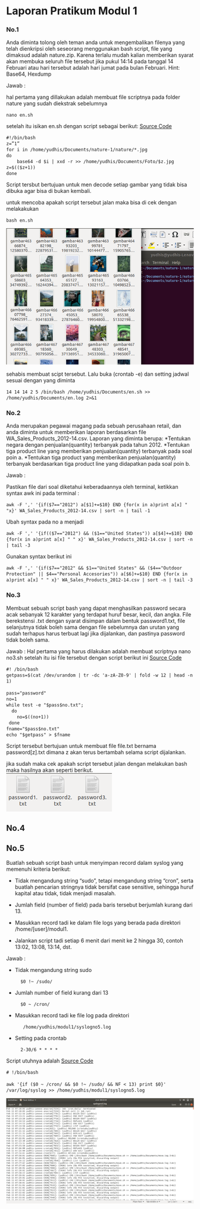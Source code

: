 # Laporan Pratikum Modul 1

### No.1 
Anda diminta tolong oleh teman anda untuk mengembalikan filenya yang telah dienkripsi oleh seseorang menggunakan bash script, file yang dimaksud adalah nature.zip. Karena terlalu mudah kalian memberikan syarat akan membuka seluruh file tersebut jika pukul 14:14 pada tanggal 14 Februari atau hari tersebut adalah hari jumat pada bulan Februari.
Hint: Base64, Hexdump

Jawab :

hal pertama yang dillakukan adalah membuat file scriptnya  pada folder nature yang sudah diekstrak sebelumnya
		
	nano en.sh

setelah itu isikan en.sh dengan script sebagai berikut: 
[Source Code](/en.sh)    
		
	#!/bin/bash
	z=”1”
	for i in /home/yudhis/Documents/nature-1/nature/*.jpg
	do
	    base64 -d $i | xxd -r >> /home/yudhis/Documents/Foto/$z.jpg
	z=$(($z+1))
	done
		
Script tersbut bertujuan untuk men decode setiap gambar yang tidak bisa dibuka agar bisa di bukan kembali.

untuk mencoba apakah script tersebut jalan maka bisa di cek dengan melakakukan
	
	bash en.sh

  ![soal1](/images/soal1.png)

sehabis membuat scipt tersebut. Lalu buka (crontab -e) dan setting jadwal sesuai dengan yang diminta
	
	14 14 14 2 5 /bin/bash /home/yudhis/Documents/en.sh >> /home/yudhis/Documents/en.log 2>&1

### No.2
Anda merupakan pegawai magang pada sebuah perusahaan retail, dan anda diminta
untuk memberikan laporan berdasarkan file WA_Sales_Products_2012-14.csv.
Laporan yang diminta berupa:
	*Tentukan negara dengan penjualan(quantity) terbanyak pada tahun 2012.
	*Tentukan tiga product line yang memberikan penjualan(quantity) terbanyak pada soal poin a.
	*Tentukan tiga product yang memberikan penjualan(quantity) terbanyak berdasarkan tiga product line yang didapatkan pada soal poin b.

Jawab : 

Pastikan file dari soal diketahui keberadaannya oleh terminal, ketikkan syntax awk ini pada terminal : 

	awk -F ',' '{if($7=="2012") a[$1]+=$10} END {for(x in a)print a[x] " "x}' WA_Sales_Products_2012-14.csv | sort -n | tail -1

Ubah syntax pada no a menjadi 

	awk -F ',' '{if(($7=="2012") && ($1=="United States")) a[$4]+=$10} END {for(x in a)print a[x] " " x}' WA_Sales_Products_2012-14.csv | sort -n | tail -3



Gunakan syntax berikut ini

	awk -F ',' '{if($7=="2012" && $1=="United States" && ($4=="Outdoor Protection" || $4=="Personal Accesories")) a[$6]+=$10} END {for(x in a)print a[x] " " x}' WA_Sales_Products_2012-14.csv | sort -n | tail -3


	

### No.3
Membuat sebuah script bash yang dapat menghasilkan password secara acak sebanyak 12 karakter yang terdapat huruf besar, kecil, dan angka. File berekstensi .txt dengan syarat disimpan dalam bentuk password1.txt, file selanjutnya tidak boleh sama dengan file sebelumnya dan urutan yang sudah terhapus harus terbuat lagi jika dijalankan, dan pastinya password tidak boleh sama.

Jawab :
Hal pertama yang harus dilakukan adalah membuat scriptnya
	nano no3.sh
setelah itu isi file tersebut dengan script berikut ini
	[Source Code](/no3.sh)
	
	#! /bin/bash
	getpass=$(cat /dev/urandom | tr -dc 'a-zA-Z0-9' | fold -w 12 | head -n 1)

	pass="password"
	no=1
	while test -e "$pass$no.txt"; 
	  do  
	    no=$((no+1))
	 done
	fname="$pass$no.txt"
	echo "$getpass" > $fname

Script tersebut bertujuan untuk membuat file file.txt bernama password[z].txt dimana z akan terus bertambah selama script dijalankan.

jika sudah maka cek apakah script tersebut jalan dengan melakukan bash maka hasilnya akan seperti berikut.
	![no3](/images/no3.png)

## No.4

## No.5
Buatlah sebuah script bash untuk menyimpan record dalam syslog yang memenuhi
kriteria berikut:

* Tidak mengandung string “sudo”, tetapi mengandung string “cron”, serta buatlah pencarian stringnya tidak bersifat case sensitive, sehingga huruf kapital atau tidak, tidak menjadi masalah.

* Jumlah field (number of field) pada baris tersebut berjumlah kurang dari 13.

* Masukkan record tadi ke dalam file logs yang berada pada direktori /home/[user]/modul1.

* Jalankan script tadi setiap 6 menit dari menit ke 2 hingga 30, contoh 13:02, 13:08, 13:14, dst.

Jawab :

* Tidak mengandung string sudo

		$0 !~ /sudo/
* Jumlah number of field kurang dari 13 

		$0 ~ /cron/
* Masukkan record tadi ke file log pada direktori 

		 /home/yudhis/modul1/syslogno5.log
* Setting pada crontab 

		2-30/6 * * * *

Script utuhnya adalah
	[Source Code](/soal5.sh)
	
	# !/bin/bash
	
	awk '{if ($0 ~ /cron/ && $0 !~ /sudo/ && NF < 13) print $0}' /var/log/syslog >> /home/yudhis/modul1/syslogno5.log
	
![no5](/images/no5.png)

